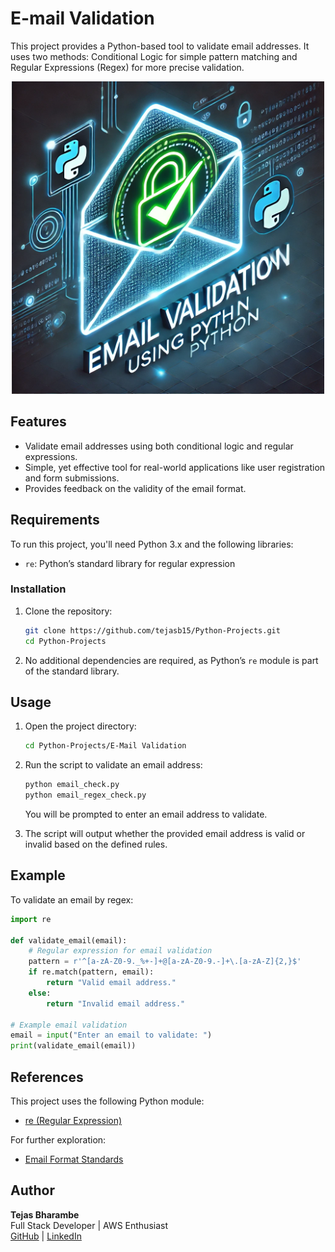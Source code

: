 # E-mail Validation

This project provides a Python-based tool to validate email addresses. It uses two methods: Conditional Logic for simple pattern matching and Regular Expressions (Regex) for more precise validation.

<div style="text-align:center;">
  <img src="./E-mail Validation Thumbnail Image.jpg" alt="email validation Project Thumbnail" width="500px" height="auto">
</div>

## Features

- Validate email addresses using both conditional logic and regular expressions.
- Simple, yet effective tool for real-world applications like user registration and form submissions.
- Provides feedback on the validity of the email format.

## Requirements

To run this project, you'll need Python 3.x and the following libraries:

- `re`: Python’s standard library for regular expression

### Installation

1. Clone the repository:

   ```bash
   git clone https://github.com/tejasb15/Python-Projects.git
   cd Python-Projects
   ```

2. No additional dependencies are required, as Python’s `re` module is part of the standard library.

## Usage

1. Open the project directory:

   ```bash
   cd Python-Projects/E-Mail Validation
   ```

2. Run the script to validate an email address:

   ```bash
   python email_check.py
   python email_regex_check.py
   ```

   You will be prompted to enter an email address to validate.

3. The script will output whether the provided email address is valid or invalid based on the defined rules.

## Example

To validate an email by regex:

```python
import re

def validate_email(email):
    # Regular expression for email validation
    pattern = r'^[a-zA-Z0-9._%+-]+@[a-zA-Z0-9.-]+\.[a-zA-Z]{2,}$'
    if re.match(pattern, email):
        return "Valid email address."
    else:
        return "Invalid email address."

# Example email validation
email = input("Enter an email to validate: ")
print(validate_email(email))
```

## References

This project uses the following Python module:

- [re (Regular Expression)](https://docs.python.org/3/library/re.html)

For further exploration:

- [Email Format Standards](https://en.wikipedia.org/wiki/Email_address)

## Author

**Tejas Bharambe**  
Full Stack Developer | AWS Enthusiast  
[GitHub](https://github.com/tejasb15) | [LinkedIn](https://www.linkedin.com/in/tejasb15/)
